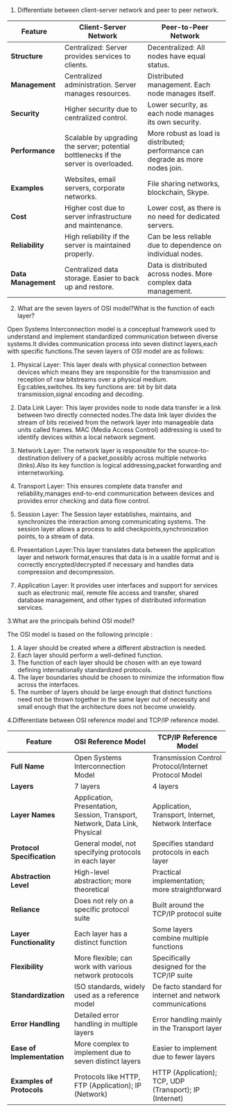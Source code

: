 1. Differentiate between client-server network and peer to peer network.

| Feature             | Client-Server Network                                                                | Peer-to-Peer Network                                                            |
| ------------------- | ------------------------------------------------------------------------------------ | ------------------------------------------------------------------------------- |
| **Structure**       | Centralized: Server provides services to clients.                                    | Decentralized: All nodes have equal status.                                     |
| **Management**      | Centralized administration. Server manages resources.                                | Distributed management. Each node manages itself.                               |
| **Security**        | Higher security due to centralized control.                                          | Lower security, as each node manages its own security.                          |
| **Performance**     | Scalable by upgrading the server; potential bottlenecks if the server is overloaded. | More robust as load is distributed; performance can degrade as more nodes join. |
| **Examples**        | Websites, email servers, corporate networks.                                         | File sharing networks, blockchain, Skype.                                       |
| **Cost**            | Higher cost due to server infrastructure and maintenance.                            | Lower cost, as there is no need for dedicated servers.                          |
| **Reliability**     | High reliability if the server is maintained properly.                               | Can be less reliable due to dependence on individual nodes.                     |
| **Data Management** | Centralized data storage. Easier to back up and restore.                             | Data is distributed across nodes. More complex data management.                 |
     



2. What are the seven layers of OSI model?What is the function of each layer?

Open Systems Interconnection model is a conceptual framework used to understand and implement standardized communication between diverse systems.It divides communication process into seven distinct layers,each with specific functions.The seven layers of OSI model are as follows:

1. Physical Layer: This layer deals with physical connection between devices which means they are responsible for the transmission and reception of raw bitstreams over a physical medium. Eg:cables,switches.
   Its key functions are: bit by bit data transmission,signal encoding and decoding.

2. Data Link Layer: This layer provides node to node data transfer ie a link between two directly connected nodes.The data link layer divides the stream of bits received from the network layer into manageable data units called frames. MAC (Media Access Control) addressing is used to identify devices within a local network segment.
3. Network Layer: The network layer is responsible for the source-to-destination delivery of a packet,possibly across multiple networks (links).Also its key function is logical addressing,packet forwarding and internetworking.
4. Transport Layer: This ensures complete data transfer and reliability,manages end-to-end communication between devices and provides error checking and data flow control.

5. Session Layer: The Session layer establishes, maintains, and synchronizes the interaction among communicating systems. The session layer allows a process to add checkpoints,synchronization points, to a stream of data.

6. Presentation Layer:This layer translates data between the application layer and network format,ensures that data is in a usable format and is correctly encrypted/decrypted if necessary and handles data compression and decompression.

7. Application Layer: It provides user interfaces and support for services such as electronic mail, remote file access and transfer, shared database management, and other types of distributed information services.

3.What are the principals behind OSI model?

The OSI model is based on the following principle :

1. A layer should be created where a different abstraction is needed.
2. Each layer should perform a well-defined function.
3. The function of each layer should be chosen with an eye toward defining internationally standardized protocols.
4. The layer boundaries should be chosen to minimize the information flow across the interfaces.
5. The number of layers should be large enough that distinct functions need not be thrown together in the same layer out of necessity and small enough that the architecture does not become unwieldy.

4.Differentiate between OSI reference model and TCP/IP reference model.

| Feature                    | OSI Reference Model                                                         | TCP/IP Reference Model                                    |
| -------------------------- | --------------------------------------------------------------------------- | --------------------------------------------------------- |
| **Full Name**              | Open Systems Interconnection Model                                          | Transmission Control Protocol/Internet Protocol Model     |
| **Layers**                 | 7 layers                                                                    | 4 layers                                                  |
| **Layer Names**            | Application, Presentation, Session, Transport, Network, Data Link, Physical | Application, Transport, Internet, Network Interface       |
| **Protocol Specification** | General model, not specifying protocols in each layer                       | Specifies standard protocols in each layer                |
| **Abstraction Level**      | High-level abstraction; more theoretical                                    | Practical implementation; more straightforward            |
| **Reliance**               | Does not rely on a specific protocol suite                                  | Built around the TCP/IP protocol suite                    |
| **Layer Functionality**    | Each layer has a distinct function                                          | Some layers combine multiple functions                    |
| **Flexibility**            | More flexible; can work with various network protocols                      | Specifically designed for the TCP/IP suite                |
| **Standardization**        | ISO standards, widely used as a reference model                             | De facto standard for internet and network communications |
| **Error Handling**         | Detailed error handling in multiple layers                                  | Error handling mainly in the Transport layer              |
| **Ease of Implementation** | More complex to implement due to seven distinct layers                      | Easier to implement due to fewer layers                   |
| **Examples of Protocols**  | Protocols like HTTP, FTP (Application); IP (Network)                        | HTTP (Application); TCP, UDP (Transport); IP (Internet)   |

